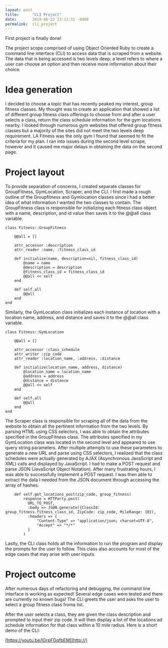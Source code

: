 ```yaml
---
layout: post
title:      "CLI Project"
date:       2019-06-23 23:11:31 -0400
permalink:  cli_project
---
```



First project is finally done!

The project scope comprised of using Object Oriented Ruby to create a command line interface (CLI) to access data that is scraped from a website. The data that is being accessed is two levels deep; a level refers to where a user can choose an option and then receive more information about their choice. 

# Idea generation
I decided to choose a topic that has recently peaked my interest, group fitness classes. My thought was to create an application that showed a list of different group fitness class offerings to choose from and after a user selects a class, return the class schedule information for the gym locations nearby. I looked through numerous gym websites that offered group fitness classes but a majority of the sites did not meet the two levels deep requirement. LA Fitness was the only gym I found that seemed to fit the criteria for my plan. I ran into issues during the second level scrape, however and it caused me major delays in obtaining the data on the second page.

# Project layout
To provide separation of concerns, I created separate classes for GroupFitness, GymLocation, Scraper, and the CLI. 
I first made a rough outline of the Groupfitness and Gymlocation classes since I had a better idea of what information I wanted the two classes to contain. The GroupFitness class is responsible for initializing each fitness class object with a name, description, and id value then saves it to the @@all class variable. 

```
class Fitness::GroupFitness

    @@all = []

    attr_accessor :description
    attr_reader :name, :fitness_class_id
  
    def initialize(name, description=nil, fitness_class_id)
        @name = name
        @description = description
        @fitness_class_id = fitness_class_id
        @@all << self
    end

    def self.all
        @@all
    end
end
```

Similarly, the GymLocation class initializes each instance of location with a location name, address, and distance and saves it to the @@all class variable.


```
class Fitness::GymLocation

    @@all = []

    attr_accessor :class_schedule
    attr_writer :zip_code 
    attr_reader :location_name, :address, :distance

    def initialize(location_name, address, distance)
        @location_name = location_name
        @address = address
        @distance = distance
        @@all << self
    end

    def self.all
        @@all
    end
end
```
		
		
The Scraper class is responsible for scraping all of the data from the website to obtain all the pertinent information from the two levels. By parsing HTML using CSS selectors, I was able to obtain the  attributes specified in the GroupFitness class. The attributes specified in my GymLocation class was located in the second level and appeared to use query string parameters. After multiple attempts to use these parameters to generate a new URL and parse using CSS selectors, I realized that the class schedules were actually generated by AJAX (Asynchronous JavaScript and XML) calls and displayed by JavaScript. I had to make a POST request and parse JSON (JavaScript Object Notation). After many frustrating hours, I was able to successfully implement a POST request. I was then able to extract the data I needed from the JSON document through accessing the array of hashes.


```
    def self.get_locations_post(zip_code, group_fitness)
        response = HTTParty.post(
          URL_TO_POST,
          :body => JSON.generate({ClassId: group_fitness.fitness_class_id, ZipCode: zip_code, MileRange: 10}),
          :headers => {
              "Content-Type" => "application/json; charset=UTF-8",
              "Accept" => "*/*"
          }
        )
```

Lastly, the CLI class holds all the information to run the program and display the prompts for the user to follow. This class also accounts for most of the edge cases that may arise with user inputs.


# Project outcome

After numerous days of refactoring and debugging, the command line interface is working as expected! Several edge cases were tested and there are currently no known bugs! The CLI greets the user and asks the user to select a group fitness class froma list.

After the user selects a class, they are given the class description and prompted to input their zip code. It will then display a list of the locations ad schedule information for that class within a 10 mile radius.  Here is a short demo of the CLI:

[https://youtu.be/lGrpFGqfbEM](http://)




